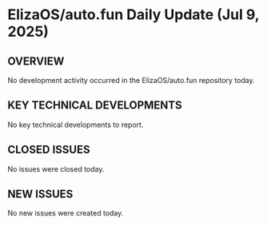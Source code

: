 # ElizaOS/auto.fun Daily Update (Jul 9, 2025)
## OVERVIEW
No development activity occurred in the ElizaOS/auto.fun repository today.

## KEY TECHNICAL DEVELOPMENTS
No key technical developments to report.

## CLOSED ISSUES
No issues were closed today.

## NEW ISSUES
No new issues were created today.